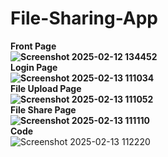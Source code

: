 ﻿# File-Sharing-App
 <b>Front Page<br>
![Screenshot 2025-02-12 134452](https://github.com/user-attachments/assets/dc5087dc-d405-4989-986f-ea659a501fb0)
<br>
Login Page<br>
![Screenshot 2025-02-13 111034](https://github.com/user-attachments/assets/e0747677-e264-4571-82cb-590d6cf5f02d)
<br>
File Upload Page<br>
![Screenshot 2025-02-13 111052](https://github.com/user-attachments/assets/18e16cee-794e-460e-a14e-0a6aefc53f6f)
<br>
File Share Page<br>
![Screenshot 2025-02-13 111110](https://github.com/user-attachments/assets/f8b0fa45-d784-426a-b9b3-de215d9e4a5f)
<br>
Code<br></b>
![Screenshot 2025-02-13 112220](https://github.com/user-attachments/assets/2531f272-c48f-480d-a6d6-747c0a029202)


